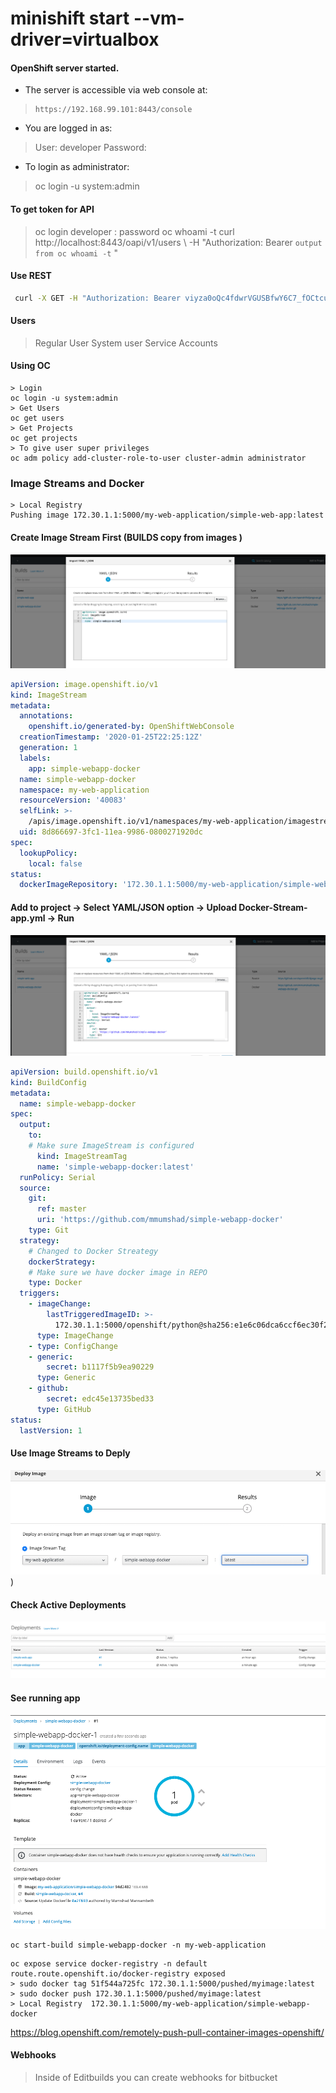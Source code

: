 # minishift start --vm-driver=virtualbox

#### OpenShift server started.

* The server is accessible via web console at:
>     https://192.168.99.101:8443/console

* You are logged in as:
>    User:     developer
>     Password: <any value>

* To login as administrator:
 > oc login -u system:admin

 #### To get token for API
 > oc login 
 > developer : password
 > oc whoami -t
 > curl http://localhost:8443/oapi/v1/users \ -H "Authorization: Bearer `output from oc whoami -t` "

#### Use REST
```bash
 curl -X GET -H "Authorization: Bearer viyza0oQc4fdwrVGUSBfwY6C7_fOCtcuv64UjGywPNw " https://192.168.99.101:8443/oapi/v1 --insecure
```

#### Users
> Regular User
> System user 
> Service Accounts

#### Using OC 
```
> Login 
oc login -u system:admin
> Get Users 
oc get users
> Get Projects
oc get projects
> To give user super privileges
oc adm policy add-cluster-role-to-user cluster-admin administrator

```

### Image Streams and Docker
```
> Local Registry
Pushing image 172.30.1.1:5000/my-web-application/simple-web-app:latest
```

#### Create Image Stream First (BUILDS copy from images )

![Create Image Stream Build](Image_Streams/1_create_name.png)

```yaml
apiVersion: image.openshift.io/v1
kind: ImageStream
metadata:
  annotations:
    openshift.io/generated-by: OpenShiftWebConsole
  creationTimestamp: '2020-01-25T22:25:12Z'
  generation: 1
  labels:
    app: simple-webapp-docker
  name: simple-webapp-docker
  namespace: my-web-application
  resourceVersion: '40083'
  selfLink: >-
    /apis/image.openshift.io/v1/namespaces/my-web-application/imagestreams/simple-webapp-docker
  uid: 8d866697-3fc1-11ea-9986-0800271920dc
spec:
  lookupPolicy:
    local: false
status:
  dockerImageRepository: '172.30.1.1:5000/my-web-application/simple-webapp-docker'

```
#### Add to project -> Select YAML/JSON option -> Upload Docker-Stream-app.yml -> Run
![Upload Stream](Image_Streams/2_create_and_pull_image.png) 

```yaml
apiVersion: build.openshift.io/v1
kind: BuildConfig
metadata:
  name: simple-webapp-docker
spec:
  output:
    to:
    # Make sure ImageStream is configured 
      kind: ImageStreamTag
      name: 'simple-webapp-docker:latest'
  runPolicy: Serial
  source:
    git:
      ref: master
      uri: 'https://github.com/mmumshad/simple-webapp-docker'
    type: Git
  strategy:
    # Changed to Docker Streategy
    dockerStrategy:
    # Make sure we have docker image in REPO    
    type: Docker
  triggers:
    - imageChange:
        lastTriggeredImageID: >-
          172.30.1.1:5000/openshift/python@sha256:e1e6c06dca6ccf6ec30f2bee25926b21607f399d9b0b59ea37fd8ec3b940b3bd
      type: ImageChange
    - type: ConfigChange
    - generic:
        secret: b1117f5b9ea90229
      type: Generic
    - github:
        secret: edc45e13735bed33
      type: GitHub
status:
  lastVersion: 1
```

#### Use Image Streams to Deply
![Deply Image](Image_Streams/3_Use_ImageStream_to_deploy.png))

#### Check Active Deployments 
![Check Active Deployments](Image_Streams/4_active_deplyments.png)
#### See running app
![Check Running app](Image_Streams/5_Running_app.png)
```
oc start-build simple-webapp-docker -n my-web-application
```


```
oc expose service docker-registry -n default
route.route.openshift.io/docker-registry exposed
> sudo docker tag 51f544a725fc 172.30.1.1:5000/pushed/myimage:latest
> sudo docker push 172.30.1.1:5000/pushed/myimage:latest
> Local Registry  172.30.1.1:5000/my-web-application/simple-webapp-docker
```
https://blog.openshift.com/remotely-push-pull-container-images-openshift/



#### Webhooks
> Inside of Editbuilds you can create webhooks for bitbucket
